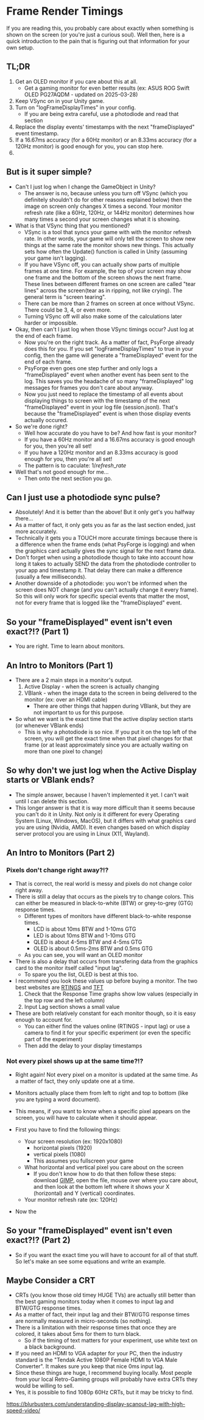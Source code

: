 # Frame Render Timings

If you are reading this, you probably care about exactly when something is shown on the screen (or you're just a curious soul).
Well then, here is a quick introduction to the pain that is figuring out that information for your own setup.

## TL;DR

1. Get an OLED monitor if you care about this at all.
    - Get a gaming monitor for even better results (ex: ASUS ROG Swift OLED PG27AQDM - updated on 2025-03-28)
1. Keep VSync on in your Unity game.
1. Turn on "logFrameDisplayTimes" in your config.
    - If you are being extra careful, use a photodiode and read that section
1. Replace the display events' timestamps with the next "frameDisplayed" event timestamp.
1. If a 16.67ms accuracy (for a 60Hz monitor) or an 8.33ms accuracy (for a 120Hz monitor) is good enough for you, you can stop here.
1. 

## But is it super simple?

- Can't I just log when I change the GameObject in Unity?
  - The answer is no, because unless you turn off VSync (which you definitely shouldn't do for other reasons explained below) then the image on screen only changes X times a second. Your monitor refresh rate (like a 60Hz, 120Hz, or 144Hz monitor) determines how many times a second your screen changes what it is showing.
- What is that VSync thing that you mentioned?
  - VSync is a tool that syncs your game with with the monitor refresh rate. In other words, your game will only tell the screen to show new things at the same rate the monitor shows new things. This actually sets how often the Update() function is called in Unity (assuming your game isn't lagging).
  - If you have VSync off, you can actually show parts of multiple frames at one time. For example, the top of your screen may show one frame and the bottom of the screen shows the next frame. These lines between different frames on one screen are called "tear lines" across the screen(tear as in ripping, not like crying). The general term is "screen tearing".
  - There can be more than 2 frames on screen at once without VSync. There could be 3, 4, or even more.
  - Turning VSync off will also make some of the calculations later harder or impossible.
- Okay, then can't I just log when those VSync timings occur? Just log at the end of each frame.
  - Now you're on the right track. As a matter of fact, PsyForge already does this for you. If you set "logFrameDisplayTimes" to true in your config, then the game will generate a "frameDisplayed" event for the end of each frame.
  - PsyForge even goes one step further and only logs a "frameDisplayed" event when another event has been sent to the log. This saves you the headache of so many "frameDisplayed" log messages for frames you don't care about anyway.
  - Now you just need to replace the timestamp of all events about displaying things to screen with the timestamp of the next "frameDisplayed" event in your log file (session.jsonl). That's because the "frameDisplayed" event is when those display events actually occured.
- So we're done right?
  - Well how accurate do you have to be? And how fast is your monitor?
  - If you have a 60Hz monitor and a 16.67ms accuracy is good enough for you, then you're all set!
  - If you have a 120Hz monitor and an 8.33ms accuracy is good enough for you, then you're all set!
  - The pattern is to caculate: $1 / refresh\_rate$
- Well that's not good enough for me...
  - Then onto the next section you go.

## Can I just use a photodiode sync pulse?

- Absolutely! And it is better than the above! But it only get's you halfway there...
- As a matter of fact, it only gets you as far as the last section ended, just more accurately.
- Technically it gets you a TOUCH more accurate timings because there is a difference when the frame ends (what PsyForge is logging) and when the graphics card actually gives the sync signal for the next frame data.
- Don't forget when using a photodiode though to take into account how long it takes to actually SEND the data from the photodiode controller to your app and timestamp it. That delay there can make a difference (usually a few milliseconds).
- Another downside of a photodiode: you won't be informed when the screen does NOT change (and you can't actually change it every frame). So this will only work for specific special events that matter the most, not for every frame that is logged like the "frameDisplayed" event.

## So your "frameDisplayed" event isn't even exact?!? (Part 1)

- You are right. Time to learn about monitors.

## An Intro to Monitors (Part 1)

- There are a 2 main steps in a monitor's output.
  1. Active Display - when the screen is actually changing
  1. VBlank - when the image data to the screen in being delivered to the monitor (ex: over an HDMI cable)
      - There are other things that happen during VBlank, but they are not important to us for this purpose.
- So what we want is the exact time that the active display section starts (or whenever VBlank ends)
  - This is why a photodiode is so nice. If you put it on the top left of the screen, you will get the exact time when that pixel changes for that frame (or at least approximately since you are actually waiting on more than one pixel to change)

## So why don't we just log when the Active Display starts or VBlank ends?

- The simple answer, because I haven't implemented it yet. I can't wait until I can delete this section.
- This longer answer is that it is way more difficult than it seems because you can't do it in Unity. Not only is it different for every Operating System (Linux, Windows, MacOS), but it differs with what graphics card you are using (Nvidia, AMD). It even changes based on which display server protocol you are using in Linux (X11, Wayland).

## An Intro to Monitors (Part 2)

### Pixels don't change right away?!?

- That is correct, the real world is messy and pixels do not change color right away.
- There is still a delay that occurs as the pixels try to change colors. This can either be measured in black-to-white (BTW) or grey-to-grey (GTG) response times.
  - Different types of monitors have different black-to-white response times.
    - LCD is about 10ms BTW and 1-10ms GTG
    - LED is about 10ms BTW and 1-10ms GTG
    - QLED is about 4-5ms BTW and 4-5ms GTG
    - OLED is about 0.5ms-2ms BTW and 0.5ms GTG
  - As you can see, you will want an OLED monitor
- There is also a delay that occurs from transfering data from the graphics card to the monitor itself called "input lag".
  - To spare you the list, OLED is best at this too.
- I recommend you look these values up before buying a monitor. The two best websites are [RTINGS](rtings.com) and [TFT](tftcentral.co.uk)
  1. Check that the Response Time graphs show low values (especially in the top row and the left column)
  1. Input Lag section shows a small value
- These are both relatively constant for each monitor though, so it is easy enough to account for.
  - You can either find the values online (RTINGS - input lag) or use a camera to find it for your specific experiment (or even the specific part of the experiment)
  - Then add the delay to your display timestamps

### Not every pixel shows up at the same time?!?

- Right again! Not every pixel on a monitor is updated at the same time. As a matter of fact, they only update one at a time.
- Monitors actually place them from left to right and top to bottom (like you are typing a word document).
- This means, if you want to know when a specific pixel appears on the screen, you will have to calculate when it should appear.
- First you have to find the following things:
  - Your screen resolution (ex: 1920x1080)
    - horizontal pixels (1920)
    - vertical pixels (1080)
    - This assumes you fullscreen your game
  - What horizontal and vertical pixel you care about on the screen
    - If you don't know how to do that then follow these steps: download [GIMP](https://www.gimp.org/), open the file, mouse over where you care about, and then look at the bottom left where it shows your X (horizontal) and Y (vertical) coordinates.
  - Your monitor refresh rate (ex: 120Hz)
  
- Now the 


## So your "frameDisplayed" event isn't even exact?!? (Part 2)

- So if you want the exact time you will have to account for all of that stuff. So let's make an see some equations and write an example.

## Maybe Consider a CRT

- CRTs (you know those old timey HUGE TVs) are actually still better than the best gaming monitors today when it comes to input lag and BTW/GTG response times.
- As a matter of fact, their input lag and their BTW/GTG response times are normally measured in micro-seconds (so nothing).
- There is a limitation with their response times that once they are colored, it takes about 5ms for them to turn black.
  - So if the timing of text matters for your experiment, use white text on a black background.
- If you need an HDMI to VGA adapter for your PC, then the industry standard is the "Tendak Active 1080P Female HDMI to VGA Male Converter". It makes sure you keep that nice 0ms input lag.
- Since these things are huge, I recommend buying locally. Most people from your local Retro-Gaming groups will probably have extra CRTs they would be willing to sell.
- Yes, it is possible to find 1080p 60Hz CRTs, but it may be tricky to find.


https://blurbusters.com/understanding-display-scanout-lag-with-high-speed-video/